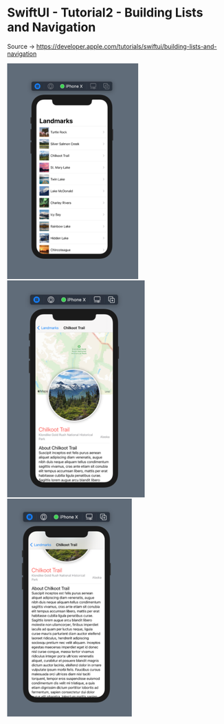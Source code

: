 # SwiftUI - Tutorial2 - Building Lists and Navigation
Source -> https://developer.apple.com/tutorials/swiftui/building-lists-and-navigation

<p float="left">
  <img src="https://github.com/harunozdemir/SwiftUI-Tutorials/blob/main/Tutorial2/Landmarks/Images/list.png" width="305">
  <img src="https://github.com/harunozdemir/SwiftUI-Tutorials/blob/main/Tutorial2/Landmarks/Images/detail1.png" width="320">
  <img src="https://github.com/harunozdemir/SwiftUI-Tutorials/blob/main/Tutorial2/Landmarks/Images/detail2.png" width="290">
</p>
